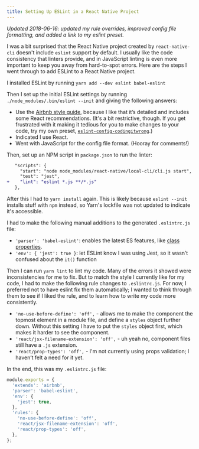 ```yaml
---
title: Setting Up ESLint in a React Native Project
---
```


*Updated 2018-06-16: updated my rule overrides, improved config file formatting, and added a link to my eslint preset.*

I was a bit surprised that the React Native project created by `react-native-cli` doesn't include `eslint` support by default. I usually like the code consistency that linters provide, and in JavaScript linting is even more important to keep you away from hard-to-spot errors. Here are the steps I went through to add ESLint to a React Native project.

I installed ESLint by running `yarn add --dev eslint babel-eslint`

Then I set up the initial ESLint settings by running `./node_modules/.bin/eslint --init` and giving the following answers:

- Use the [Airbnb style guide](https://github.com/airbnb/javascript), because I like that it’s detailed and includes some React recommendations. (It's a bit restrictive, though. If you get frustrated with it making it tedious for you to make changes to your code, try my own preset, [`eslint-config-codingitwrong`](https://github.com/CodingItWrong/eslint-config-codingitwrong).)
- Indicated I use React.
- Went with JavaScript for the config file format. (Hooray for comments!)

Then, set up an NPM script in `package.json` to run the linter:

```diff
   "scripts": {
     "start": "node node_modules/react-native/local-cli/cli.js start",
     "test": "jest",
+    "lint": "eslint *.js **/*.js"
   },
```

After this I had to `yarn install` again. This is likely because `eslint --init` installs stuff with `npm` instead, so Yarn's lockfile was not updated to indicate it's accessible.

I had to make the following manual additions to the generated `.eslintrc.js` file:

- `'parser': 'babel-eslint'`: enables the latest ES features, like [class properties](https://babeljs.io/docs/plugins/transform-class-properties/).
- `'env': { 'jest': true }`: let ESLint know I was using Jest, so it wasn’t confused about the `it()` function

Then I can run `yarn lint` to lint my code. Many of the errors it showed were inconsistencies for me to fix. But to match the style I currently like for my code, I had to make the following rule changes to `.eslintrc.js`. For now, I preferred not to have eslint fix them automatically; I wanted to think through them to see if I liked the rule, and to learn how to write my code more consistently.

- `'no-use-before-define': 'off',` - allows me to make the component the topmost element in a module file, and define a `styles` object further down. Without this setting I have to put the `styles` object first, which makes it harder to see the component.
- `'react/jsx-filename-extension': 'off',` - uh yeah no, component files still have a `.js` extension.
- `'react/prop-types': 'off',` - I'm not currently using props validation; I haven’t felt a need for it yet.

In the end, this was my `.eslintrc.js` file:

```javascript
module.exports = {
  'extends': 'airbnb',
  'parser': 'babel-eslint',
  'env': {
    'jest': true,
  },
  'rules': {
    'no-use-before-define': 'off',
    'react/jsx-filename-extension': 'off',
    'react/prop-types': 'off',
  },
};
```
